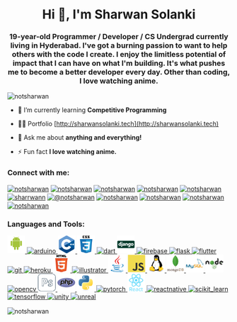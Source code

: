 <h1 align="center">Hi 👋, I'm Sharwan Solanki</h1>
<h3 align="center">19-year-old Programmer / Developer / CS Undergrad currently living in Hyderabad. I've got a burning passion to want to help others with the code I create. I enjoy the limitless potential of impact that I can have on what I'm building. It's what pushes me to become a better developer every day. Other than coding, I love watching anime.</h3>

<p align="left"> <img src="https://komarev.com/ghpvc/?username=notsharwan&label=Profile%20views&color=0e75b6&style=flat" alt="notsharwan" /> </p>

- 🌱 I’m currently learning **Competitive Programming**

- 👨‍💻 Portfolio [http://sharwansolanki.tech](http://sharwansolanki.tech)

- 💬 Ask me about **anything and everything!**

- ⚡ Fun fact **I love watching anime.**

<h3 align="left">Connect with me:</h3>
<p align="left">
<a href="https://codepen.io/notsharwan" target="blank"><img align="center" src="https://cdn.jsdelivr.net/npm/simple-icons@3.0.1/icons/codepen.svg" alt="notsharwan" height="30" width="40" /></a>
<a href="https://dev.to/notsharwan" target="blank"><img align="center" src="https://cdn.jsdelivr.net/npm/simple-icons@3.0.1/icons/dev-dot-to.svg" alt="notsharwan" height="30" width="40" /></a>
<a href="https://twitter.com/notsharwan" target="blank"><img align="center" src="https://cdn.jsdelivr.net/npm/simple-icons@3.0.1/icons/twitter.svg" alt="notsharwan" height="30" width="40" /></a>
<a href="https://linkedin.com/in/notsharwan" target="blank"><img align="center" src="https://cdn.jsdelivr.net/npm/simple-icons@3.0.1/icons/linkedin.svg" alt="notsharwan" height="30" width="40" /></a>
<a href="https://fb.com/notsharwan" target="blank"><img align="center" src="https://cdn.jsdelivr.net/npm/simple-icons@3.0.1/icons/facebook.svg" alt="notsharwan" height="30" width="40" /></a>
<a href="https://instagram.com/sharrwann" target="blank"><img align="center" src="https://cdn.jsdelivr.net/npm/simple-icons@3.0.1/icons/instagram.svg" alt="sharrwann" height="30" width="40" /></a>
<a href="https://medium.com/@notsharwan" target="blank"><img align="center" src="https://cdn.jsdelivr.net/npm/simple-icons@3.0.1/icons/medium.svg" alt="@notsharwan" height="30" width="40" /></a>
<a href="https://www.codechef.com/users/notsharwan" target="blank"><img align="center" src="https://cdn.jsdelivr.net/npm/simple-icons@3.1.0/icons/codechef.svg" alt="notsharwan" height="30" width="40" /></a>
<a href="https://www.hackerrank.com/notsharwan" target="blank"><img align="center" src="https://cdn.jsdelivr.net/npm/simple-icons@3.0.1/icons/hackerrank.svg" alt="notsharwan" height="30" width="40" /></a>
<a href="https://codeforces.com/profile/notsharwan" target="blank"><img align="center" src="https://cdn.jsdelivr.net/npm/simple-icons@3.0.1/icons/codeforces.svg" alt="notsharwan" height="30" width="40" /></a>
<a href="https://auth.geeksforgeeks.org/user/notsharwan" target="blank"><img align="center" src="https://cdn.jsdelivr.net/npm/simple-icons@3.0.1/icons/geeksforgeeks.svg" alt="notsharwan" height="30" width="40" /></a>
</p>

<h3 align="left">Languages and Tools:</h3>
<p align="left"> <a href="https://developer.android.com" target="_blank"> <img src="https://raw.githubusercontent.com/devicons/devicon/master/icons/android/android-original-wordmark.svg" alt="android" width="40" height="40"/> </a> <a href="https://www.arduino.cc/" target="_blank"> <img src="https://cdn.worldvectorlogo.com/logos/arduino-1.svg" alt="arduino" width="40" height="40"/> </a> <a href="https://www.w3schools.com/cpp/" target="_blank"> <img src="https://raw.githubusercontent.com/devicons/devicon/master/icons/cplusplus/cplusplus-original.svg" alt="cplusplus" width="40" height="40"/> </a> <a href="https://www.w3schools.com/css/" target="_blank"> <img src="https://raw.githubusercontent.com/devicons/devicon/master/icons/css3/css3-original-wordmark.svg" alt="css3" width="40" height="40"/> </a> <a href="https://dart.dev" target="_blank"> <img src="https://www.vectorlogo.zone/logos/dartlang/dartlang-icon.svg" alt="dart" width="40" height="40"/> </a> <a href="https://www.djangoproject.com/" target="_blank"> <img src="https://raw.githubusercontent.com/devicons/devicon/master/icons/django/django-original.svg" alt="django" width="40" height="40"/> </a> <a href="https://firebase.google.com/" target="_blank"> <img src="https://www.vectorlogo.zone/logos/firebase/firebase-icon.svg" alt="firebase" width="40" height="40"/> </a> <a href="https://flask.palletsprojects.com/" target="_blank"> <img src="https://www.vectorlogo.zone/logos/pocoo_flask/pocoo_flask-icon.svg" alt="flask" width="40" height="40"/> </a> <a href="https://flutter.dev" target="_blank"> <img src="https://www.vectorlogo.zone/logos/flutterio/flutterio-icon.svg" alt="flutter" width="40" height="40"/> </a> <a href="https://git-scm.com/" target="_blank"> <img src="https://www.vectorlogo.zone/logos/git-scm/git-scm-icon.svg" alt="git" width="40" height="40"/> </a> <a href="https://heroku.com" target="_blank"> <img src="https://www.vectorlogo.zone/logos/heroku/heroku-icon.svg" alt="heroku" width="40" height="40"/> </a> <a href="https://www.w3.org/html/" target="_blank"> <img src="https://raw.githubusercontent.com/devicons/devicon/master/icons/html5/html5-original-wordmark.svg" alt="html5" width="40" height="40"/> </a> <a href="https://www.adobe.com/in/products/illustrator.html" target="_blank"> <img src="https://www.vectorlogo.zone/logos/adobe_illustrator/adobe_illustrator-icon.svg" alt="illustrator" width="40" height="40"/> </a> <a href="https://www.java.com" target="_blank"> <img src="https://raw.githubusercontent.com/devicons/devicon/master/icons/java/java-original.svg" alt="java" width="40" height="40"/> </a> <a href="https://developer.mozilla.org/en-US/docs/Web/JavaScript" target="_blank"> <img src="https://raw.githubusercontent.com/devicons/devicon/master/icons/javascript/javascript-original.svg" alt="javascript" width="40" height="40"/> </a> <a href="https://www.linux.org/" target="_blank"> <img src="https://raw.githubusercontent.com/devicons/devicon/master/icons/linux/linux-original.svg" alt="linux" width="40" height="40"/> </a> <a href="https://www.mongodb.com/" target="_blank"> <img src="https://raw.githubusercontent.com/devicons/devicon/master/icons/mongodb/mongodb-original-wordmark.svg" alt="mongodb" width="40" height="40"/> </a> <a href="https://www.mysql.com/" target="_blank"> <img src="https://raw.githubusercontent.com/devicons/devicon/master/icons/mysql/mysql-original-wordmark.svg" alt="mysql" width="40" height="40"/> </a> <a href="https://nodejs.org" target="_blank"> <img src="https://raw.githubusercontent.com/devicons/devicon/master/icons/nodejs/nodejs-original-wordmark.svg" alt="nodejs" width="40" height="40"/> </a> <a href="https://opencv.org/" target="_blank"> <img src="https://www.vectorlogo.zone/logos/opencv/opencv-icon.svg" alt="opencv" width="40" height="40"/> </a> <a href="https://www.photoshop.com/en" target="_blank"> <img src="https://raw.githubusercontent.com/devicons/devicon/master/icons/photoshop/photoshop-line.svg" alt="photoshop" width="40" height="40"/> </a> <a href="https://www.php.net" target="_blank"> <img src="https://raw.githubusercontent.com/devicons/devicon/master/icons/php/php-original.svg" alt="php" width="40" height="40"/> </a> <a href="https://www.python.org" target="_blank"> <img src="https://raw.githubusercontent.com/devicons/devicon/master/icons/python/python-original.svg" alt="python" width="40" height="40"/> </a> <a href="https://pytorch.org/" target="_blank"> <img src="https://www.vectorlogo.zone/logos/pytorch/pytorch-icon.svg" alt="pytorch" width="40" height="40"/> </a> <a href="https://reactjs.org/" target="_blank"> <img src="https://raw.githubusercontent.com/devicons/devicon/master/icons/react/react-original-wordmark.svg" alt="react" width="40" height="40"/> </a> <a href="https://reactnative.dev/" target="_blank"> <img src="https://reactnative.dev/img/header_logo.svg" alt="reactnative" width="40" height="40"/> </a> <a href="https://scikit-learn.org/" target="_blank"> <img src="https://upload.wikimedia.org/wikipedia/commons/0/05/Scikit_learn_logo_small.svg" alt="scikit_learn" width="40" height="40"/> </a> <a href="https://www.tensorflow.org" target="_blank"> <img src="https://www.vectorlogo.zone/logos/tensorflow/tensorflow-icon.svg" alt="tensorflow" width="40" height="40"/> </a> <a href="https://unity.com/" target="_blank"> <img src="https://www.vectorlogo.zone/logos/unity3d/unity3d-icon.svg" alt="unity" width="40" height="40"/> </a> <a href="https://unrealengine.com/" target="_blank"> <img src="https://raw.githubusercontent.com/kenangundogan/fontisto/036b7eca71aab1bef8e6a0518f7329f13ed62f6b/icons/svg/brand/unreal-engine.svg" alt="unreal" width="40" height="40"/> </a> </p>

<p><img align="center" src="https://github-readme-stats.vercel.app/api/top-langs?username=notsharwan&show_icons=true&locale=en&layout=compact" alt="notsharwan" /></p>
